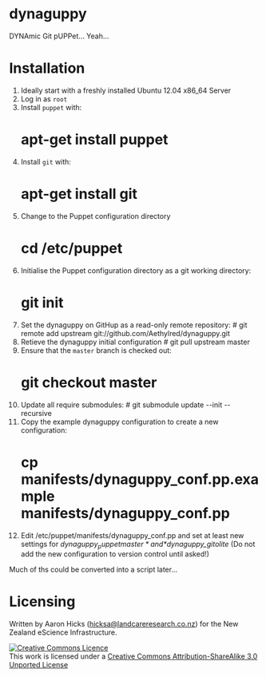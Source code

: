# dynaguppy

DYNAmic Git pUPPet... Yeah...

# Installation

1. Ideally start with a freshly installed Ubuntu 12.04 x86_64 Server
1. Log in as `root`
1. Install `puppet` with:
    # apt-get install puppet
1. Install `git` with:
    # apt-get install git
1. Change to the Puppet configuration directory
    # cd /etc/puppet
1. Initialise the Puppet configuration directory as a git working directory:
    # git init
1. Set the dynaguppy on GitHup as a read-only remote repository:
		# git remote add upstream git://github.com/Aethylred/dynaguppy.git
1. Retieve the dynaguppy initial configuration
		# git pull upstream master
1. Ensure that the `master` branch is checked out:
    # git checkout master
1. Update all require submodules:
		# git submodule update --init --recursive
1. Copy the example dynaguppy configuration to create a new configuration:
    # cp manifests/dynaguppy_conf.pp.example manifests/dynaguppy_conf.pp
1. Edit /etc/puppet/manifests/dynaguppy_conf.pp and set at least new settings for *$dynaguppy_puppetmaster* and *$dynaguppy_gitolite* (Do not add the new configuration to version control until asked!)

Much of ths could be converted into a script later...

# Licensing

Written by Aaron Hicks (hicksa@landcareresearch.co.nz) for the New Zealand eScience Infrastructure.

<a rel="license" href="http://creativecommons.org/licenses/by-sa/3.0/"><img alt="Creative Commons Licence" style="border-width:0" src="http://i.creativecommons.org/l/by-sa/3.0/88x31.png" /></a><br />This work is licensed under a <a rel="license" href="http://creativecommons.org/licenses/by-sa/3.0/">Creative Commons Attribution-ShareAlike 3.0 Unported License</a>